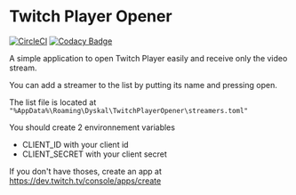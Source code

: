# Twitch Player Opener
[![CircleCI](https://circleci.com/gh/Dyskal/TwitchPlayerOpener.svg?style=shield)](https://circleci.com/gh/Dyskal/TwitchPlayerOpener)
[![Codacy Badge](https://app.codacy.com/project/badge/Grade/774d670f509d421082f2344ef3c61a8d)](https://www.codacy.com/manual/Dyskal/TwitchPlayerOpener?utm_source=github.com&amp;utm_medium=referral&amp;utm_content=Dyskal/TwitchPlayerOpener&amp;utm_campaign=Badge_Grade)

A simple application to open Twitch Player easily and receive only the video stream.

You can add a streamer to the list by putting its name and pressing open.

The list file is located at ```"%AppData%\Roaming\Dyskal\TwitchPlayerOpener\streamers.toml"```

You should create 2 environnement variables
- CLIENT_ID with your client id
- CLIENT_SECRET with your client secret

If you don't have thoses, create an app at https://dev.twitch.tv/console/apps/create